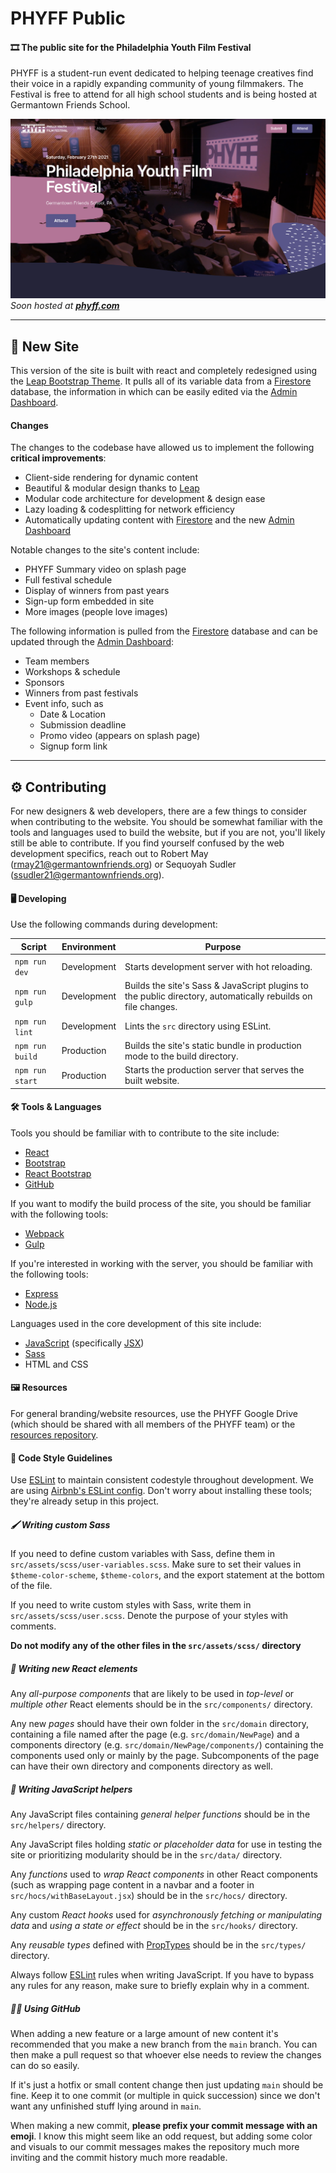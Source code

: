 # PHYFF Public

#### 🎞 The public site for the Philadelphia Youth Film Festival

PHYFF is a student-run event dedicated to helping teenage creatives find their voice in a rapidly expanding community of young filmmakers. The Festival is free to attend for all high school students and is being hosted at Germantown Friends School.

![sitepreview.png](src/assets/img/content/sitepreview.png)
*Soon hosted at **[phyff.com](https://phyff.com)***

<hr />

## 🎉 New Site

This version of the site is built with react and completely redesigned using the [Leap Bootstrap Theme](https://themes.getbootstrap.com/product/leap-multipurpose-bootstrap-theme/).
It pulls all of its variable data from a [Firestore](https://firebase.google.com/docs/firestore) database,
the information in which can be easily edited via the [Admin Dashboard](https://github.com/phyff/admin).

#### Changes

The changes to the codebase have allowed us to 
implement the following **critical improvements**:
* Client-side rendering for dynamic content
* Beautiful & modular design thanks to [Leap](https://themes.getbootstrap.com/product/leap-multipurpose-bootstrap-theme/)
* Modular code architecture for development & design ease
* Lazy loading & codesplitting for network efficiency
* Automatically updating content with [Firestore](https://firebase.google.com/docs/firestore) and the new [Admin Dashboard](https://github.com/phyff/admin)

Notable changes to the site's content include:
* PHYFF Summary video on splash page
* Full festival schedule
* Display of winners from past years
* Sign-up form embedded in site
* More images (people love images)

The following information is pulled from the [Firestore](https://firebase.google.com/docs/firestore) 
database and can be updated through the [Admin Dashboard](https://github.com/phyff/admin):
* Team members
* Workshops & schedule
* Sponsors
* Winners from past festivals
* Event info, such as
    * Date & Location
    * Submission deadline
    * Promo video (appears on splash page)
    * Signup form link
    
<hr />

## ⚙️ Contributing

For new designers & web developers, there are a few things to consider
when contributing to the website. You should be somewhat familiar with
the tools and languages used to build the website, but if you are not,
you'll likely still be able to contribute. If you find yourself confused
by the web development specifics, reach out to Robert May (rmay21@germantownfriends.org)
or Sequoyah Sudler (ssudler21@germantownfriends.org).

#### 🖥 Developing

Use the following commands during development:

| Script | Environment | Purpose |
| ------ | ----------- | ------ |
|`npm run dev`| Development | Starts development server with hot reloading. |
|`npm run gulp` | Development | Builds the site's Sass & JavaScript plugins to the public directory, automatically rebuilds on file changes. |
|`npm run lint` | Development | Lints the `src` directory using ESLint. |
|`npm run build` | Production | Builds the site's static bundle in production mode to the build directory. |
|`npm run start` | Production | Starts the production server that serves the built website. |

#### 🛠 Tools & Languages

Tools you should be familiar with to contribute to the site include:
* [React](https://reactjs.org/)
* [Bootstrap](https://getbootstrap.com/)
* [React Bootstrap](https://react-bootstrap.github.io/)
* [GitHub](https://github.com/)

If you want to modify the build process of the site, you should be 
familiar with the following tools:
* [Webpack](https://webpack.js.org/)
* [Gulp](https://gulpjs.com/) 

If you're interested in working with the server, you should be
familiar with the following tools:
* [Express](https://expressjs.com/)
* [Node.js](https://nodejs.org/en/)

Languages used in the core development of this site include:
* [JavaScript](https://www.javascript.com/) (specifically [JSX](https://reactjs.org/docs/introducing-jsx.html))
* [Sass](https://sass-lang.com/)
* HTML and CSS

#### 🖼 Resources

For general branding/website resources, use the PHYFF Google Drive
(which should be shared with all members of the PHYFF team) or the
[resources repository](https://github.com/phyff/resources).

#### 🎨 Code Style Guidelines

Use [ESLint](https://eslint.org/) to maintain consistent codestyle throughout
development. We are using [Airbnb's ESLint config](https://www.npmjs.com/package/eslint-config-airbnb).
Don't worry about installing these tools; they're already setup in this project.

##### 🖌 Writing custom Sass

If you need to define custom variables with Sass, define them
in `src/assets/scss/user-variables.scss`. Make sure to set
their values in `$theme-color-scheme`, `$theme-colors`, and
the export statement at the bottom of the file.

If you need to write custom styles with Sass, write them in
`src/assets/scss/user.scss`. Denote the purpose of your styles
with comments.

**Do not modify any of the other files in the `src/assets/scss/`
directory**

##### 🧩 Writing new React elements

Any *all-purpose components* that are likely to be used in *top-level*
or *multiple other* React elements should be in the `src/components/`
directory.

Any new *pages* should have their own folder in the `src/domain` directory,
containing a file named after the page (e.g. `src/domain/NewPage`) and a components
directory (e.g. `src/domain/NewPage/components/`) containing the components
used only or mainly by the page. Subcomponents of the page can have
their own directory and components directory as well.

##### 📝 Writing JavaScript helpers

Any JavaScript files containing *general helper functions* should
be in the `src/helpers/` directory.

Any JavaScript files holding *static or placeholder data* for use in
testing the site or prioritizing modularity should be in the
`src/data/` directory.

Any *functions* used to *wrap React components* in other React components
(such as wrapping page content in a navbar and a footer in
`src/hocs/withBaseLayout.jsx`) should be in the `src/hocs/` directory.

Any custom *React hooks* used for *asynchronously fetching or manipulating data* and
*using a state or effect* should be in the `src/hooks/` directory.

Any *reusable types* defined with [PropTypes](https://reactjs.org/docs/typechecking-with-proptypes.html)
should be in the `src/types/` directory.

Always follow [ESLint](https://eslint.org/) rules when writing JavaScript.
If you have to bypass any rules for any reason, make sure to briefly explain
why in a comment.

##### 👩‍💻 Using GitHub

When adding a new feature or a large amount of new content it's recommended 
that you make a new branch from the `main` branch. You can then make a pull request so
that whoever else needs to review the changes can do so easily.

If it's just a hotfix or small content change then just updating `main` should be fine.
Keep it to one commit (or multiple in quick succession) since we don't want any
unfinished stuff lying around in `main`.

When making a new commit, **please prefix your commit message with an emoji**.
I know this might seem like an odd request, but adding some color and
visuals to our commit messages makes the repository much more inviting
and the commit history much more readable.

